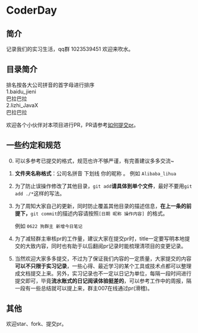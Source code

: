 # CoderDay
## 简介
记录我们的实习生活，qq群 1023539451 欢迎来吹水。

## 目录简介  
排名按各大公司拼音的首字母进行排序  
1.baidu_jieni  
巴拉巴拉  
2.lizhi_JavaX  
巴拉巴拉

欢迎各个小伙伴对本项目进行PR，PR请参考[如何提交pr](https://github.com/xzyJavaX/CoderDay/blob/master/common/github如何提交pr.md)。

## 一些约定和规范

0. 可以多参考已提交的格式，规范也许不够严谨，有完善建议多多交流~

1. **文件夹名称格式**：公司名拼音 下划线 你的昵称 。
   例如 `Alibaba_lihua`

2. 为了防止误操作修改了其他目录，`git add`**请具体到单个文件**，最好不要用`git add ./*`这样的写法。

3. 为了周知大家自己的更新，同时防止覆盖其他目录的描述信息，**在上一条的前提下，**`git commit`的描述内容请按照`[日期 昵称 操作内容] `的格式。

   例如 `0622 狗群主 新增今日笔记`

4. 为了减轻群主审核pr的工作量，建议大家在提交pr时，title一定要写明本地提交的大致内容，同时也有助于以后翻阅pr记录时能梳理清项目的变更记录。

5. 当然欢迎大家多多提交，不过为了保证我们内容的一定质量，大家提交的内容**可以不只限于实习记录**，一些心得、最近学习的某个工具或技术点都可以整理成文档提交上来。另外，实习记录也不一定以日记为单位，每隔一段时间进行提交即可，毕竟**流水账式的日记阅读体验挺差的**，可以参考工作中的周报，隔一段有一些总结就可以提上来，群主007在线通过pr(滑稽)。

## 其他

欢迎star、fork、提交pr。

